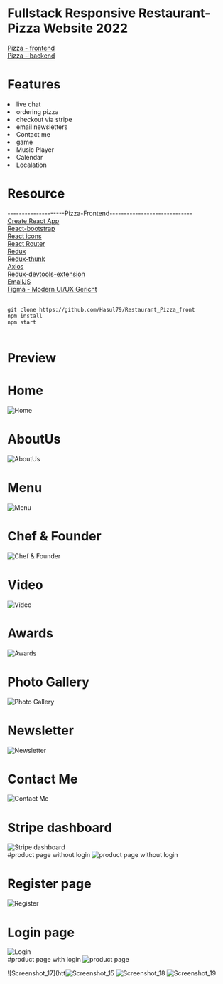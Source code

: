 # Fullstack Responsive Restaurant-Pizza Website 2022

[Pizza - frontend](https://github.com/Hasul79/Restaurant_Pizza_front)<br />
[Pizza - backend](https://github.com/Hasul79/My-Restaurant-BackEnd)<br />

# Features
<li> live chat </li>
<li> ordering pizza </li>
<li> checkout via stripe </li>
<li> email newsletters </li>
<li> Contact me </li>
<li>game</li>
<li>Music Player</li>
<li> Calendar </li>
<li> Localation </li>


# Resource

--------------------Pizza-Frontend-----------------------------
<br />
[Create React App](https://create-react-app.dev/)<br /> 
[React-bootstrap](https://react-bootstrap.github.io/)<br />
[React icons](https://react-icons.github.io/react-icons/)<br />
[React Router](https://reactrouter.com/en/main)<br />
[Redux](https://redux.js.org/)<br />
[Redux-thunk](https://www.npmjs.com/package/redux-thunk)<br />
[Axios](https://axios-http.com/)<br>
[Redux-devtools-extension](https://www.npmjs.com/package/@redux-devtools/extension)<br />
[EmailJS](https://www.emailjs.com/) <br />
[Figma - Modern UI/UX Gericht](https://www.figma.com/file/yvClSI9AZBRX8UaaGEByF3/Modern-UI%2FUX%3A-Gericht?node-id=0%3A21&t=5Z7dzFJjhjsPRpMH-0)<br />
<br />



```git clone https://github.com/Hasul79/Restaurant_Pizza_front``` <br />
```npm install``` <br />
```npm start``` <br />
<br />
 

# Preview <br />
# Home
![Home](https://user-images.githubusercontent.com/95657084/208397945-9f5a6768-e60a-4e98-9c8c-e8b33cd15ca7.png)<br />
# AboutUs
![AboutUs](https://user-images.githubusercontent.com/95657084/208398351-874dfb0a-e918-4f6a-9522-9f717d2b2533.png)<br />
# Menu
![Menu](https://user-images.githubusercontent.com/95657084/208398454-50a02916-04ba-44f0-925d-2951cf803aac.png) <br />
# Chef & Founder
![Chef & Founder](https://user-images.githubusercontent.com/95657084/208398524-44fd19a7-ad12-47ea-8d90-1ea08f437da8.png)<br />
# Video
![Video](https://user-images.githubusercontent.com/95657084/208398556-6bce333b-d3d4-44bf-b2ff-477241b07ffa.png)<br />
# Awards
![Awards](https://user-images.githubusercontent.com/95657084/208398596-af6d692f-49de-465c-9e6d-8d2b536ca0c0.png)<br />
# Photo Gallery
![Photo Gallery](https://user-images.githubusercontent.com/95657084/208398655-d33d1d87-9fb6-4361-a7d2-8a2f183831ea.png) <br />
# Newsletter
![Newsletter](https://user-images.githubusercontent.com/95657084/208398722-ab426c0c-be57-44df-abd2-7e638f15acf5.png)<br />
# Contact Me
![Contact Me](https://user-images.githubusercontent.com/95657084/208398755-a6c79692-142d-4c1b-bfd3-bc67b89e7127.png)<br />
# Stripe dashboard
![Stripe dashboard](https://user-images.githubusercontent.com/95657084/208398787-595439d1-bdfd-41ec-917b-56a94740ae9f.png)<br />
#product page without login
![product page without login](https://user-images.githubusercontent.com/95657084/208398809-fbccbacf-6e58-443e-9833-da2fe0e78a69.png)<br />
# Register page
![Register ](https://user-images.githubusercontent.com/95657084/208398938-fc227c24-dc47-44fc-961c-cece92da3b7c.png)<br />
# Login page
![Login](https://user-images.githubusercontent.com/95657084/208398835-0f5cbb84-1f38-4fff-af48-99bf67e3b531.png)<br />
#product page with login
![product page](https://user-images.githubusercontent.com/95657084/208400677-7d4d27ee-125d-42ed-8127-4c5850f6dfd4.png)<br />

![Screenshot_17](htt![Screenshot_15](https://user-images.githubusercontent.com/95657084/208400602-3e77acf6-de86-4561-b8bd-52ead9e3ceb4.png)
![Screenshot_18](https://user-images.githubusercontent.com/95657084/208399041-2bbb9cd6-4eee-4d66-b6cf-d2697efb84ba.png)
![Screenshot_19](https://user-images.githubusercontent.com/95657084/208399046-50bc84b2-2769-4c24-9842-242f18617bdb.png)

